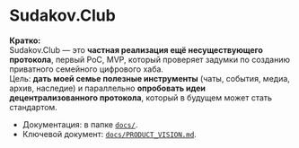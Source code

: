 # Sudakov.Club

**Кратко:**  
Sudakov.Club — это **частная реализация ещё несуществующего протокола**, первый PoC, MVP, который проверяет задумки по созданию приватного семейного цифрового хаба.  
Цель: **дать моей семье полезные инструменты** (чаты, события, медиа, архив, наследие) и параллельно **опробовать идеи децентрализованного протокола**, который в будущем может стать стандартом.  
  
- Документация: в папке [`docs/`](./docs).  
- Ключевой документ: [`docs/PRODUCT_VISION.md`](./docs/PRODUCT_VISION.md).
